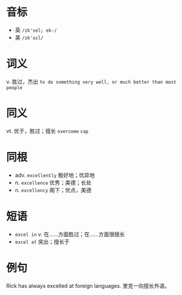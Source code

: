 # 音标

- 英 `/ɪk'sel; ek-/`
- 美 `/ɪk'sɛl/`

# 词义

v. 胜过，杰出
`to do something very well, or much better than most people`

# 同义

vt. 优于，胜过；擅长
`overcome` `cap`

# 同根

- adv. `excellently` 极好地；优异地
- n. `excellence` 优秀；美德；长处
- n. `excellency` 阁下；优点，美德

# 短语

- `excel in` v. 在……方面胜过；在……方面很擅长
- `excel at` 突出；擅长于

# 例句

Rick has always excelled at foreign languages.
里克一向擅长外语。


